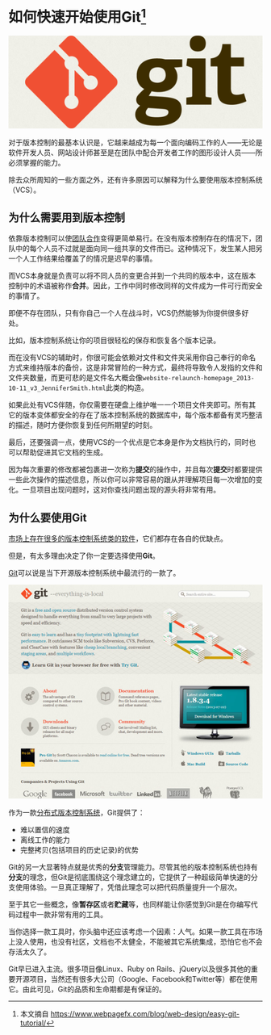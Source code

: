 # 如何快速开始使用Git[^ref]

![git tutorial](../images/git_tutorial_guide_thumbnail.png)

对于版本控制的最基本认识是，它越来越成为每一个面向编码工作的人——无论是软件开发人员、网站设计师甚至是在团队中配合开发者工作的图形设计人员——所必须掌握的能力。

除去众所周知的一些方面之外，还有许多原因可以解释为什么要使用版本控制系统（VCS）。

## 为什么需要用到版本控制

依靠版本控制可以使[团队合作](https://www.webpagefx.com/blog/web-design/the-key-to-successful-collaboration/)变得更简单易行。在没有版本控制存在的情况下，团队中的每个人员不过就是面向同一组共享的文件而已。这种情况下，发生某人把另一个人工作结果给覆盖了的情况是迟早的事情。

而VCS本身就是负责可以将不同人员的变更合并到一个共同的版本中，这在版本控制中的术语被称作**合并**。因此，工作中同时修改同样的文件成为一件可行而安全的事情了。

即便不存在团队，只有你自己一个人在战斗时，VCS仍然能够为你提供很多好处。

比如，版本控制系统让你的项目很轻松的保存和恢复各个版本记录。

而在没有VCS的辅助时，你很可能会依赖对文件和文件夹采用你自己奉行的命名方式来维持版本的备份，这是非常冒险的一种方式，最终将导致令人发指的文件和文件夹数量，而更可悲的是文件名大概会像`website-relaunch-homepage_2013-10-11_v3_JenniferSmith.html`此类的构造。

如果此处有VCS伴随，你仅需要在硬盘上维护唯一一个项目文件夹即可。所有其它的版本变体都安全的存在了版本控制系统的数据库中，每个版本都备有灵巧整洁的描述，随时方便你恢复到任何所期望的时刻。

最后，还要强调一点，使用VCS的一个优点是它本身是作为文档执行的，同时也可以帮助促进其它文档的生成。

因为每次重要的修改都被包裹进一次称为**提交**的操作中，并且每次**提交**时都要提供一些此次操作的描述信息，所以你可以非常容易的跟从并理解项目每一次增加的变化。一旦项目出现问题时，这对你查找问题出现的源头将非常有用。

## 为什么要使用Git

[市场上存在很多的版本控制系统类的软件](https://www.webpagefx.com/blog/web-design/the-ultimate-guide-to-version-control-for-designers/)，它们都存在各自的优缺点。

但是，有太多理由决定了你一定要选择使用**Git**。

[Git](http://git-scm.com/)可以说是当下开源版本控制系统中最流行的一款了。

![Git](../images/git_home.jpg)

作为一款[分布式版本控制系统](http://en.wikipedia.org/wiki/Distributed_revision_control)，Git提供了：

- 难以置信的速度
- 离线工作的能力
- 完整拷贝(包括项目的历史记录)的优势

Git的另一大显著特点就是优秀的**分支**管理能力。尽管其他的版本控制系统也持有**分支**的理念，但Git是彻底围绕这个理念建立的，它提供了一种超级简单快速的分支使用体验。一旦真正理解了，凭借此理念可以把代码质量提升一个层次。

至于其它一些概念，像**暂存区**或者**贮藏**等，也同样能让你感觉到Git是在你编写代码过程中一款非常有用的工具。

当你选择一款工具时，你头脑中还应该考虑一个因素：人气。如果一款工具在市场上没人使用，也没有社区，文档也不太健全，不能被其它系统集成，恐怕它也不会存活太久了。

Git早已进入主流。很多项目像Linux、Ruby on Rails、jQuery以及很多其他的重要开源项目，当然还有很多大公司（Google、Facebook和Twitter等）都在使用它。由此可见，Git的品质和生命期都是有保证的。

[^ref]: 本文摘自 https://www.webpagefx.com/blog/web-design/easy-git-tutorial/